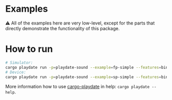 # Examples

⚠️ All of the examples here are very low-level, except for the parts that directly demonstrate the functionality of this package.


# How to run

```bash
# Simulator:
cargo playdate run -p=playdate-sound --example=fp-simple --features=bindgen-runtime,bindings-derive-debug
# Device:
cargo playdate run -p=playdate-sound --example=sp-simple --features=bindgen-runtime,bindings-derive-debug --device
```

More information how to use [cargo-playdate][] in help: `cargo playdate --help`.



[cargo-playdate]: https://crates.io/crates/cargo-playdate
